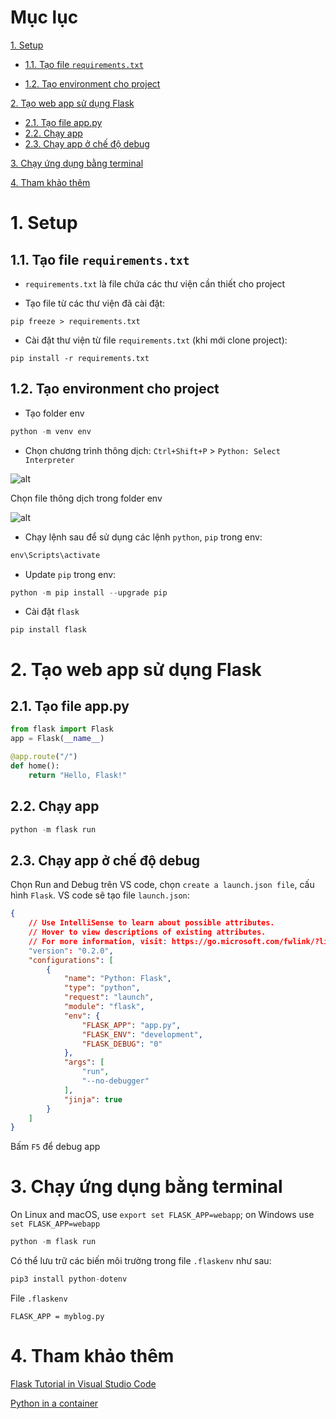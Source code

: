 # Mục lục

[1. Setup](#1-setup)

- [1.1. Tạo file ```requirements.txt```](#11-tạo-file-requirementstxt)
  
- [1.2. Tạo environment cho project](#12-tạo-environment-cho-project)
  
[2. Tạo web app sử dụng Flask](#2-tạo-web-app-sử-dụng-flask)

- [2.1. Tạo file app.py](#21-tạo-file-apppy)  
- [2.2. Chạy app](#22-chạy-app)
- [2.3. Chạy app ở chế độ debug](#23-chạy-app-ở-chế-độ-debug)

[3. Chạy ứng dụng bằng terminal](#3-chạy-ứng-dụng-bằng-terminal)

[4. Tham khảo thêm](#4-tham-khảo-thêm)

# 1. Setup

## 1.1. Tạo file ```requirements.txt```

- ```requirements.txt``` là file chứa các thư viện cần thiết cho project

- Tạo file từ các thư viện đã cài đặt:

```pip
pip freeze > requirements.txt
```

- Cài đặt thư viện từ file ```requirements.txt``` (khi mới clone project):

```pip
pip install -r requirements.txt
```

## 1.2. Tạo environment cho project

- Tạo folder env

```py
python -m venv env
```

- Chọn chương trình thông dịch: ```Ctrl+Shift+P``` > ```Python: Select Interpreter```

![alt](https://code.visualstudio.com/assets/docs/python/shared/command-palette.png)

Chọn file thông dịch trong folder env

![alt](https://code.visualstudio.com/assets/docs/python/shared/select-virtual-environment.png)

- Chạy lệnh sau để sử dụng các lệnh ```python```, ```pip``` trong env:

```ps
env\Scripts\activate
```

- Update ```pip``` trong env:

```py
python -m pip install --upgrade pip
```

- Cài đặt ```flask```

```pip
pip install flask
```

# 2. Tạo web app sử dụng Flask

## 2.1. Tạo file app.py

```py
from flask import Flask
app = Flask(__name__)

@app.route("/")
def home():
    return "Hello, Flask!"
```

## 2.2. Chạy app

```py
python -m flask run
```

## 2.3. Chạy app ở chế độ debug

Chọn Run and Debug trên VS code, chọn ```create a launch.json file```, cấu hình ```Flask```. VS code sẽ tạo file ```launch.json```:

```json
{
    // Use IntelliSense to learn about possible attributes.
    // Hover to view descriptions of existing attributes.
    // For more information, visit: https://go.microsoft.com/fwlink/?linkid=830387
    "version": "0.2.0",
    "configurations": [
        {
            "name": "Python: Flask",
            "type": "python",
            "request": "launch",
            "module": "flask",
            "env": {
                "FLASK_APP": "app.py",
                "FLASK_ENV": "development",
                "FLASK_DEBUG": "0"
            },
            "args": [
                "run",
                "--no-debugger"
            ],
            "jinja": true
        }
    ]
}
```

Bấm ```F5``` để debug app

# 3. Chạy ứng dụng bằng terminal

On Linux and macOS, use ```export set FLASK_APP=webapp```; on Windows use ```set FLASK_APP=webapp```

```py
python -m flask run
```

Có thể lưu trữ các biến môi trường trong file ```.flaskenv``` như sau:

```py
pip3 install python-dotenv
```

File ```.flaskenv```

```config
FLASK_APP = myblog.py
```

# 4. Tham khảo thêm

[Flask Tutorial in Visual Studio Code](https://code.visualstudio.com/docs/python/tutorial-flask)

[Python in a container](https://code.visualstudio.com/docs/containers/quickstart-python)
